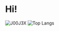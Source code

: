 # Hi!

![J00J3X](https://github-readme-stats.vercel.app/api?username=J00J3X&show_icons=true&theme=radical)
![Top Langs](https://github-readme-stats.vercel.app/api/top-langs/?username=J00J3X&layout=compact&theme=radical)
